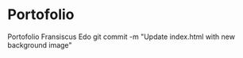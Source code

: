 # Portofolio
Portofolio Fransiscus Edo 
git commit -m "Update index.html with new background image"

